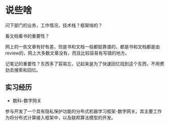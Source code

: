 # 说些啥

问下部门的业务，工作情况，技术栈？框架啥的？

看文档看书的重要性？

网上的一些文章有好有差，但是书和文档一般都挺靠谱的，都是书和文档都是由review的，网上大多数文章没有，而且比较容易有写错的地方。

记笔记的重要性？东西多了容易忘，记起来是为了快速回忆找到这个东西，不用费劲去搜索和回忆。

## 实习经历

- 数科-数字网关

参与开发了一个具有隐私保护功能的分布式机器学习框架-数字网关。其主要工作为将分布式计算接入框架中，以及联邦算法模型的开发。

